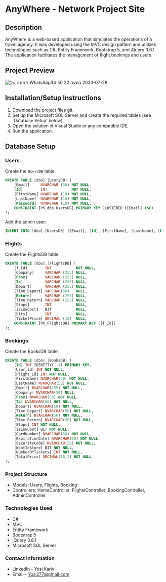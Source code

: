 # AnyWhere - Network Project Site

## Description

AnyWhere is a web-based application that simulates the operations of a travel agency. It was developed using the MVC design pattern and utilizes technologies such as C#, Entity Framework, Bootstrap 5, and jQuery 3.6.1. The application facilitates the management of flight bookings and users.

## Project Preview

![תמונה של WhatsApp‏ 2023-07-28 בשעה 22 50 34](https://github.com/YosiKariv1/AquariumSimulator/assets/93153387/e6175c16-7161-424e-abc0-ed0148475dd1)

## Installation/Setup Instructions

1. Download the project files git.
2. Set up the Microsoft SQL Server and create the required tables (see 'Database Setup' below).
3. Open the solution in Visual Studio or any compatible IDE.
4. Run the application.

## Database Setup

### Users

Create the `UsersDB` table:

```sql
CREATE TABLE [dbo].[UsersDB] (
    [Email]     NVARCHAR (50) NOT NULL,
    [Id]        INT           NOT NULL,
    [FirstName] NVARCHAR (10) NOT NULL,
    [LastName]  NVARCHAR (10) NOT NULL,
    [Password]  NVARCHAR (10) NOT NULL,
    CONSTRAINT [PK_dbo.UsersDB] PRIMARY KEY CLUSTERED ([Email] ASC)
);
```
Add the admin user:

```sql
INSERT INTO [dbo].[UsersDB] ([Email], [Id], [FirstName], [LastName], [Password]) VALUES (N'Admin@AnyWhere.com', 1, N'Admin', N'Admin', N'/admin')
```

### Flights
Create the FlightsDB table:

```sql
CREATE TABLE [dbo].[FlightsDB] (
    [f_Id]        INT           NOT NULL,
    [Company]     VARCHAR (255) NULL,
    [From]        VARCHAR (255) NULL,
    [To]          VARCHAR (255) NULL,
    [Depart]      VARCHAR (255) NULL,
    [Time_Depart] VARCHAR(50)   NULL,
    [Return]      VARCHAR (255) NULL,
    [Time_Return] VARCHAR (255) NULL,
    [Stops]       INT           NULL,
    [isLowCost]   BIT           NULL,
    [Sits]        INT           NULL,
    [TicketPrice] DECIMAL (18)  NULL, 
    CONSTRAINT [PK_FlightsDB] PRIMARY KEY ([f_Id])
);
```

### Bookings
Create the BooksDB table:
```sql
CREATE TABLE [dbo].[BooksDB] (
    [Id] INT IDENTITY(1,1) PRIMARY KEY,
    [User_id] INT NOT NULL,
    [Flight_id] INT NOT NULL,
    [FirstName] NVARCHAR(50) NOT NULL,
    [LastName] NVARCHAR(50) NOT NULL,
    [Email] NVARCHAR(255) NOT NULL,
    [Company] NVARCHAR(50) NULL,
    [From] NVARCHAR(50) NOT NULL,
    [To] NVARCHAR(50) NOT NULL,
    [Depart] NVARCHAR(50) NOT NULL,
    [Time_Depart] NVARCHAR(50) NOT NULL,
    [Return] NVARCHAR(50) NOT NULL,
    [Time_Return] NVARCHAR(50) NOT NULL,
    [Stops] INT NOT NULL,
    [isLowCost] BIT NOT NULL,
    [CardNumber] NVARCHAR(50) NOT NULL,
    [ExpirationDate] NVARCHAR(50) NOT NULL,
    [SecurityCode] NVARCHAR(50) NOT NULL,
    [WantToStore] BIT NOT NULL,
    [NumberOfTickets] INT NOT NULL,
    [TotalPrice] DECIMAL(10,2) NOT NULL
);
```

### Project Structure
- Models: Users, Flights, Booking
- Controllers: HomeController, FlightsController, BookingController, AdminController

### Technologies Used
- C#
- MVC
- Entity Framework
- Bootstrap 5
- jQuery 3.6.1
- Microsoft SQL Server

### Contact Information
- LinkedIn - Yosi Kariv
- Email - Yosi277@gmail.com
